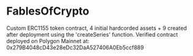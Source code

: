 # FablesOfCrypto 
Custom ERC1155 token contract, 4 initial hardcorded assets + 9 created after deployment using the 'createSeries' function. 
Verified contract deployed on Polygon Mainnet at: 0x279B4048cD43e28eDc32DaA527406A0Eb5ccf889

